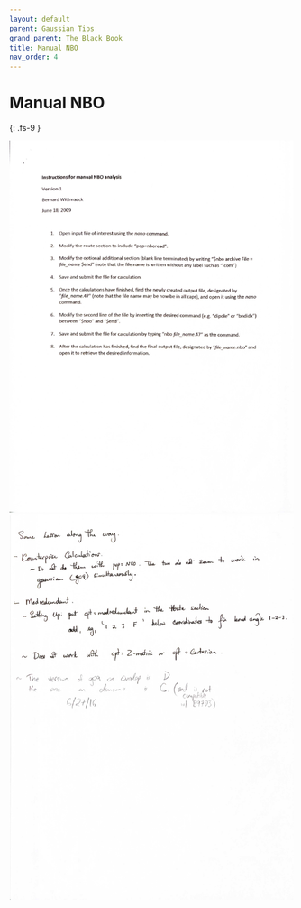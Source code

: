 ```yaml
---
layout: default
parent: Gaussian Tips
grand_parent: The Black Book
title: Manual NBO
nav_order: 4
---
```


# Manual NBO
{: .fs-9 }

<img alt="nbo_Page_1.jpg" src="https://github.com/np3wu/Spydur_Guide/blob/documentation/images/blackbook/nbo_Page_1.jpg?raw=true" data-hpc="true" class="Box-sc-g0xbh4-0 kzRgrI">

<img alt="nbo_Page_2.jpg" src="https://github.com/np3wu/Spydur_Guide/blob/documentation/images/blackbook/nbo_Page_2.jpg?raw=true" data-hpc="true" class="Box-sc-g0xbh4-0 kzRgrI">